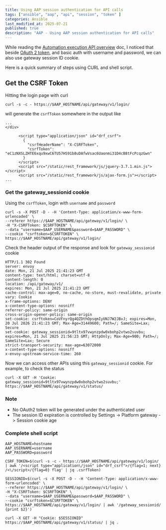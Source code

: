 ```yaml
---
title: Using AAP session authentication for API calls
tags: ["ansible", "aap", "api", "session", "token" ]
categories: Ansible
last_modified_at: 2025-07-21
published: true
description: "AAP - Using AAP session authentication for API calls"
---
```


While reading the [Automation execution API overview](https://docs.redhat.com/en/documentation/red_hat_ansible_automation_platform/2.5/html/automation_execution_api_overview/controller-api-auth-methods) doc, I noticed that beside [OAuth 2 token](https://www.automate.nyc/ansible/How_to_authenticate_with_auth_token/), and basic auth with username and password, we can also use gateway session ID cookie.

Here is a quick summary of steps using CURL and shell script.

## Get the CSRF Token
Hitting the login page with curl
```shell
curl -s -c - https://$AAP_HOSTNAME/api/gateway/v1/login/
```
will generate the `csrfToken` somewhere in the output like
```shell
...
</div>

      <script type="application/json" id="drf_csrf">
        {
          "csrfHeaderName": "X-CSRFToken",
          "csrfToken": "eC1zNXSLZHTE6xqu9xwC6TU57HS91b8uDAfwVsac6Uaonmi31D4cB8tFcPcqzGwn"
        }
      </script>
      <script src="/static/rest_framework/js/jquery-3.7.1.min.js"></script>
      <script src="/static/rest_framework/js/ajax-form.js"></script>
...
```

### Get the gateway_sessionid cookie
Using the `csrfToken`, login with `username` and `password`
```shell
curl -s -X POST -D - -H 'Content-Type: application/x-www-form-urlencoded' \
--referer https://$AAP_HOSTNAME/api/gateway/v1/login/ \
-H "X-CSRFToken: $CSRFTOKEN" \
--data "username=$AAP_USERNAME&password=$AAP_PASSWORD" \
--cookie "csrftoken=$CSRFTOKEN" \
https://$AAP_HOSTNAME/api/gateway/v1/login/
```
Check the header output of the response and look for `gateway_sessionid` cookie
```shell
HTTP/1.1 302 Found
server: envoy
date: Mon, 21 Jul 2025 21:41:23 GMT
content-type: text/html; charset=utf-8
content-length: 0
location: /api/gateway/v1/
expires: Mon, 21 Jul 2025 21:41:23 GMT
cache-control: max-age=0, no-cache, no-store, must-revalidate, private
vary: Cookie
x-frame-options: DENY
x-content-type-options: nosniff
referrer-policy: same-origin
cross-origin-opener-policy: same-origin
set-cookie: csrftoken=CoVFnyrQg4QZDthOpsqmIyUNJ7W2JBvJ; expires=Mon, 20 Jul 2026 21:41:23 GMT; Max-Age=31449600; Path=/; SameSite=Lax; Secure
set-cookie: gateway_sessionid=9tltx97vwynzpdw0xbohp2vtwo2suvbu; expires=Mon, 21 Jul 2025 21:56:23 GMT; HttpOnly; Max-Age=900; Path=/; SameSite=Lax; Secure
strict-transport-security: max-age=63072000
x-content-type-options: nosniff
x-envoy-upstream-service-time: 260
```
Now we can access other APIs using this `gateway_sessionid` cookie.  For example, to check the status
```shell
curl -X GET -H 'Cookie: gateway_sessionid=9tltx97vwynzpdw0xbohp2vtwo2suvbu;'  https://$AAP_HOSTNAME/api/gateway/v1/status/
```

### Note
* No OAuth2 token will be generated under the authenticated user
* The session ID expiration is controlled by Settings -> Platform gateway -> Session cookie age

### Complete shell script
```shell
AAP_HOSTNAME=hostname
AAP_USERNAME=username
AAP_PASSWORD=password

CSRF_TOKEN=$(curl -s -c - https://$AAP_HOSTNAME/api/gateway/v1/login/ | awk '/<script type="application\/json" id="drf_csrf">/{flag=1; next} /<\/script>/{flag=0} flag' | jq .csrfToken)

SESSIONID=$(curl -s -X POST -D - -H 'Content-Type: application/x-www-form-urlencoded' \
--referer https://$AAP_HOSTNAME/api/gateway/v1/login/ \
-H "X-CSRFToken: $CSRFTOKEN" \
--data "username=$AAP_USERNAME&password=$AAP_PASSWORD" \
--cookie "csrftoken=$CSRFTOKEN" \
https://$AAP_HOSTNAME/api/gateway/v1/login/ | awk '/gateway_sessionid/ {print $2}')

curl -X GET -H "Cookie: $SESSIONID"  https://$AAP_HOSTNAME/api/gateway/v1/status/ | jq .
```